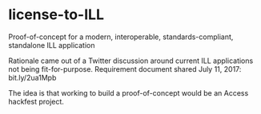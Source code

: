 # license-to-ILL
Proof-of-concept for a modern, interoperable, standards-compliant, standalone ILL application

Rationale came out of a Twitter discussion around current ILL applications not being fit-for-purpose.
Requirement document shared July 11, 2017: bit.ly/2ua1Mpb

The idea is that working to build a proof-of-concept would be an Access hackfest project.
